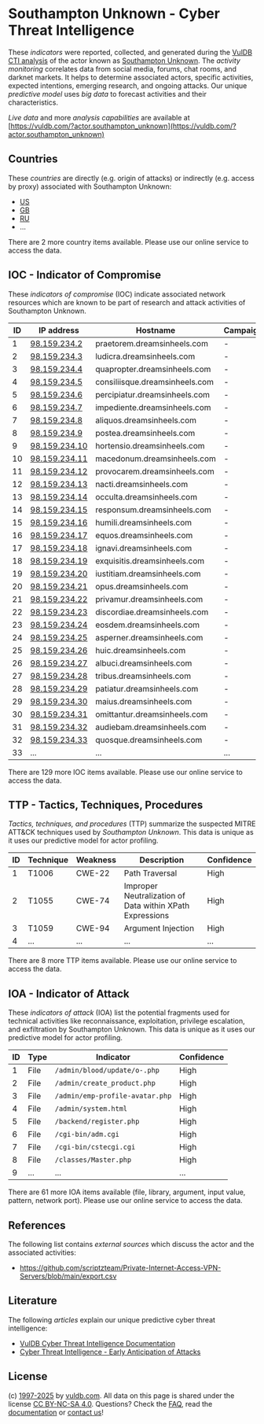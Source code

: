 # Southampton Unknown - Cyber Threat Intelligence

These _indicators_ were reported, collected, and generated during the [VulDB CTI analysis](https://vuldb.com/?kb.cti) of the actor known as [Southampton Unknown](https://vuldb.com/?actor.southampton_unknown). The _activity monitoring_ correlates data from social media, forums, chat rooms, and darknet markets. It helps to determine associated actors, specific activities, expected intentions, emerging research, and ongoing attacks. Our unique _predictive model_ uses _big data_ to forecast activities and their characteristics.

_Live data_ and more _analysis capabilities_ are available at [https://vuldb.com/?actor.southampton_unknown](https://vuldb.com/?actor.southampton_unknown)

## Countries

These _countries_ are directly (e.g. origin of attacks) or indirectly (e.g. access by proxy) associated with Southampton Unknown:

* [US](https://vuldb.com/?country.us)
* [GB](https://vuldb.com/?country.gb)
* [RU](https://vuldb.com/?country.ru)
* ...

There are 2 more country items available. Please use our online service to access the data.

## IOC - Indicator of Compromise

These _indicators of compromise_ (IOC) indicate associated network resources which are known to be part of research and attack activities of Southampton Unknown.

ID | IP address | Hostname | Campaign | Confidence
-- | ---------- | -------- | -------- | ----------
1 | [98.159.234.2](https://vuldb.com/?ip.98.159.234.2) | praetorem.dreamsinheels.com | - | High
2 | [98.159.234.3](https://vuldb.com/?ip.98.159.234.3) | ludicra.dreamsinheels.com | - | High
3 | [98.159.234.4](https://vuldb.com/?ip.98.159.234.4) | quapropter.dreamsinheels.com | - | High
4 | [98.159.234.5](https://vuldb.com/?ip.98.159.234.5) | consiliisque.dreamsinheels.com | - | High
5 | [98.159.234.6](https://vuldb.com/?ip.98.159.234.6) | percipiatur.dreamsinheels.com | - | High
6 | [98.159.234.7](https://vuldb.com/?ip.98.159.234.7) | impediente.dreamsinheels.com | - | High
7 | [98.159.234.8](https://vuldb.com/?ip.98.159.234.8) | aliquos.dreamsinheels.com | - | High
8 | [98.159.234.9](https://vuldb.com/?ip.98.159.234.9) | postea.dreamsinheels.com | - | High
9 | [98.159.234.10](https://vuldb.com/?ip.98.159.234.10) | hortensio.dreamsinheels.com | - | High
10 | [98.159.234.11](https://vuldb.com/?ip.98.159.234.11) | macedonum.dreamsinheels.com | - | High
11 | [98.159.234.12](https://vuldb.com/?ip.98.159.234.12) | provocarem.dreamsinheels.com | - | High
12 | [98.159.234.13](https://vuldb.com/?ip.98.159.234.13) | nacti.dreamsinheels.com | - | High
13 | [98.159.234.14](https://vuldb.com/?ip.98.159.234.14) | occulta.dreamsinheels.com | - | High
14 | [98.159.234.15](https://vuldb.com/?ip.98.159.234.15) | responsum.dreamsinheels.com | - | High
15 | [98.159.234.16](https://vuldb.com/?ip.98.159.234.16) | humili.dreamsinheels.com | - | High
16 | [98.159.234.17](https://vuldb.com/?ip.98.159.234.17) | equos.dreamsinheels.com | - | High
17 | [98.159.234.18](https://vuldb.com/?ip.98.159.234.18) | ignavi.dreamsinheels.com | - | High
18 | [98.159.234.19](https://vuldb.com/?ip.98.159.234.19) | exquisitis.dreamsinheels.com | - | High
19 | [98.159.234.20](https://vuldb.com/?ip.98.159.234.20) | iustitiam.dreamsinheels.com | - | High
20 | [98.159.234.21](https://vuldb.com/?ip.98.159.234.21) | opus.dreamsinheels.com | - | High
21 | [98.159.234.22](https://vuldb.com/?ip.98.159.234.22) | privamur.dreamsinheels.com | - | High
22 | [98.159.234.23](https://vuldb.com/?ip.98.159.234.23) | discordiae.dreamsinheels.com | - | High
23 | [98.159.234.24](https://vuldb.com/?ip.98.159.234.24) | eosdem.dreamsinheels.com | - | High
24 | [98.159.234.25](https://vuldb.com/?ip.98.159.234.25) | asperner.dreamsinheels.com | - | High
25 | [98.159.234.26](https://vuldb.com/?ip.98.159.234.26) | huic.dreamsinheels.com | - | High
26 | [98.159.234.27](https://vuldb.com/?ip.98.159.234.27) | albuci.dreamsinheels.com | - | High
27 | [98.159.234.28](https://vuldb.com/?ip.98.159.234.28) | tribus.dreamsinheels.com | - | High
28 | [98.159.234.29](https://vuldb.com/?ip.98.159.234.29) | patiatur.dreamsinheels.com | - | High
29 | [98.159.234.30](https://vuldb.com/?ip.98.159.234.30) | maius.dreamsinheels.com | - | High
30 | [98.159.234.31](https://vuldb.com/?ip.98.159.234.31) | omittantur.dreamsinheels.com | - | High
31 | [98.159.234.32](https://vuldb.com/?ip.98.159.234.32) | audiebam.dreamsinheels.com | - | High
32 | [98.159.234.33](https://vuldb.com/?ip.98.159.234.33) | quosque.dreamsinheels.com | - | High
33 | ... | ... | ... | ...

There are 129 more IOC items available. Please use our online service to access the data.

## TTP - Tactics, Techniques, Procedures

_Tactics, techniques, and procedures_ (TTP) summarize the suspected MITRE ATT&CK techniques used by _Southampton Unknown_. This data is unique as it uses our predictive model for actor profiling.

ID | Technique | Weakness | Description | Confidence
-- | --------- | -------- | ----------- | ----------
1 | T1006 | CWE-22 | Path Traversal | High
2 | T1055 | CWE-74 | Improper Neutralization of Data within XPath Expressions | High
3 | T1059 | CWE-94 | Argument Injection | High
4 | ... | ... | ... | ...

There are 8 more TTP items available. Please use our online service to access the data.

## IOA - Indicator of Attack

These _indicators of attack_ (IOA) list the potential fragments used for technical activities like reconnaissance, exploitation, privilege escalation, and exfiltration by Southampton Unknown. This data is unique as it uses our predictive model for actor profiling.

ID | Type | Indicator | Confidence
-- | ---- | --------- | ----------
1 | File | `/admin/blood/update/o-.php` | High
2 | File | `/admin/create_product.php` | High
3 | File | `/admin/emp-profile-avatar.php` | High
4 | File | `/admin/system.html` | High
5 | File | `/backend/register.php` | High
6 | File | `/cgi-bin/adm.cgi` | High
7 | File | `/cgi-bin/cstecgi.cgi` | High
8 | File | `/classes/Master.php` | High
9 | ... | ... | ...

There are 61 more IOA items available (file, library, argument, input value, pattern, network port). Please use our online service to access the data.

## References

The following list contains _external sources_ which discuss the actor and the associated activities:

* https://github.com/scriptzteam/Private-Internet-Access-VPN-Servers/blob/main/export.csv

## Literature

The following _articles_ explain our unique predictive cyber threat intelligence:

* [VulDB Cyber Threat Intelligence Documentation](https://vuldb.com/?kb.cti)
* [Cyber Threat Intelligence - Early Anticipation of Attacks](https://www.scip.ch/en/?labs.20201022)

## License

(c) [1997-2025](https://vuldb.com/?kb.changelog) by [vuldb.com](https://vuldb.com/?kb.about). All data on this page is shared under the license [CC BY-NC-SA 4.0](https://creativecommons.org/licenses/by-nc-sa/4.0/). Questions? Check the [FAQ](https://vuldb.com/?kb.faq), read the [documentation](https://vuldb.com/?kb) or [contact us](https://vuldb.com/?contact)!
